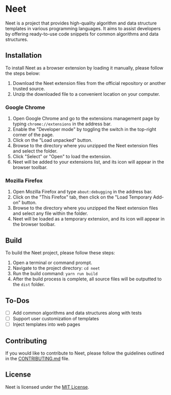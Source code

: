 # Neet

Neet is a project that provides high-quality algorithm and data structure templates in various programming languages. It aims to assist developers by offering ready-to-use code snippets for common algorithms and data structures.

## Installation

To install Neet as a browser extension by loading it manually, please follow the steps below:

1. Download the Neet extension files from the official repository or another trusted source.
2. Unzip the downloaded file to a convenient location on your computer.

### Google Chrome

1. Open Google Chrome and go to the extensions management page by typing `chrome://extensions` in the address bar.
2. Enable the "Developer mode" by toggling the switch in the top-right corner of the page.
3. Click on the "Load unpacked" button.
4. Browse to the directory where you unzipped the Neet extension files and select the folder.
5. Click "Select" or "Open" to load the extension.
6. Neet will be added to your extensions list, and its icon will appear in the browser toolbar.

### Mozilla Firefox

1. Open Mozilla Firefox and type `about:debugging` in the address bar.
2. Click on the "This Firefox" tab, then click on the "Load Temporary Add-on" button.
3. Browse to the directory where you unzipped the Neet extension files and select any file within the folder.
4. Neet will be loaded as a temporary extension, and its icon will appear in the browser toolbar.


## Build

To build the Neet project, please follow these steps:

1. Open a terminal or command prompt.
2. Navigate to the project directory: `cd neet`
3. Run the build command: `yarn run build`
4. After the build process is complete, all source files will be outputted to the `dist` folder.

## To-Dos
<!-- list of todos -->
- [ ] Add common algorithms and data structures along with tests
- [ ] Support user customization of templates
- [ ] Inject templates into web pages

## Contributing

If you would like to contribute to Neet, please follow the guidelines outlined in the [CONTRIBUTING.md](CONTRIBUTING.md) file.

## License

Neet is licensed under the [MIT License](LICENSE).
